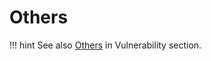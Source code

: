 # Others

!!! hint
    See also [Others](../../vulnerability/examples/others.md) in Vulnerability section.
